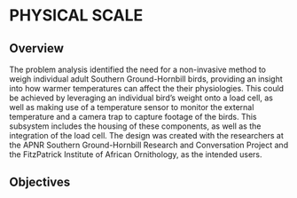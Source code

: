 # PHYSICAL SCALE
## Overview
The problem analysis identified the need for a non-invasive method to weigh individual adult Southern
Ground-Hornbill birds, providing an insight into how warmer temperatures can affect the their
physiologies. This could be achieved by leveraging an individual bird’s weight onto a load cell, as well
as making use of a temperature sensor to monitor the external temperature and a camera trap to
capture footage of the birds. This subsystem includes the housing of these components, as well as the integration 
of the load cell. The design was created with the researchers at the APNR Southern Ground-Hornbill Research and
Conversation Project and the FitzPatrick Institute of African Ornithology, as the intended users.

## Objectives 
